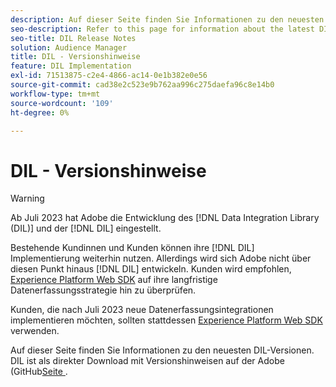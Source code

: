 ```yaml
---
description: Auf dieser Seite finden Sie Informationen zu den neuesten DIL-Versionen
seo-description: Refer to this page for information about the latest DIL releases
seo-title: DIL Release Notes
solution: Audience Manager
title: DIL - Versionshinweise
feature: DIL Implementation
exl-id: 71513875-c2e4-4866-ac14-0e1b382e0e56
source-git-commit: cad38e2c523e9b762aa996c275daefa96c8e14b0
workflow-type: tm+mt
source-wordcount: '109'
ht-degree: 0%

---
```


# DIL - Versionshinweise

>[!WARNING]
>
>Ab Juli 2023 hat Adobe die Entwicklung des [!DNL Data Integration Library (DIL)] und der [!DNL DIL] eingestellt.
>
>Bestehende Kundinnen und Kunden können ihre [!DNL DIL] Implementierung weiterhin nutzen. Allerdings wird sich Adobe nicht über diesen Punkt hinaus [!DNL DIL] entwickeln. Kunden wird empfohlen, [Experience Platform Web SDK](https://experienceleague.adobe.com/docs/experience-platform/edge/home.html?lang=en) auf ihre langfristige Datenerfassungsstrategie hin zu überprüfen.
>
>Kunden, die nach Juli 2023 neue Datenerfassungsintegrationen implementieren möchten, sollten stattdessen [Experience Platform Web SDK](https://experienceleague.adobe.com/docs/experience-platform/edge/home.html?lang=en) verwenden.

Auf dieser Seite finden Sie Informationen zu den neuesten DIL-Versionen. DIL ist als direkter Download mit Versionshinweisen auf der Adobe (GitHub[Seite ](https://github.com/Adobe-Marketing-Cloud/dil/releases).
